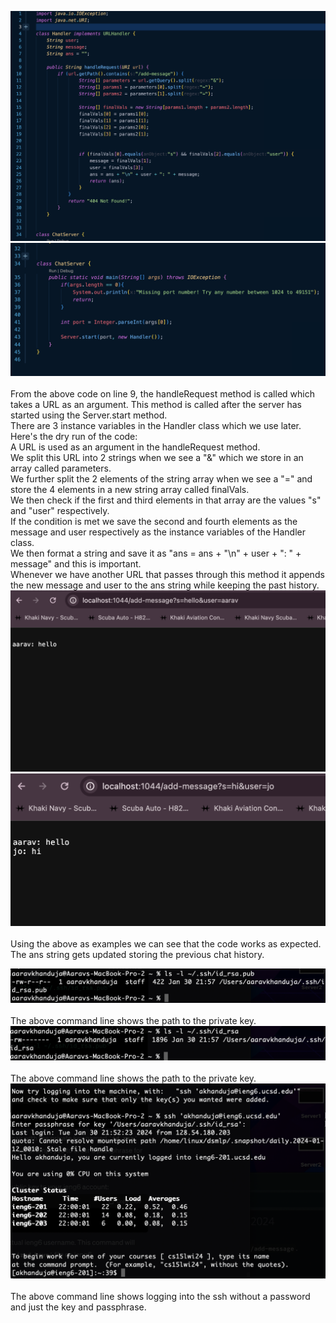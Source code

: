 ![Image](ChatServer_img.png)\
![Image](ChatServer_img1.png)\
<br>
From the above code on line 9, the handleRequest method is called which takes a URL as an argument. This method is called after the server has started using the Server.start method. <br>
There are 3 instance variables in the Handler class which we use later. <br>
Here's the dry run of the code:<br>
A URL is used as an argument in the handleRequest method. <br>
We split this URL into 2 strings when we see a "&" which we store in an array called parameters.<br>
We further split the 2 elements of the string array when we see a "=" and store the 4 elements in a new string array called finalVals.<br>
We then check if the first and third elements in that array are the values "s" and "user" respectively.<br>
If the condition is met we save the second and fourth elements as the message and user respectively as the instance variables of the Handler class.<br>
We then format a string and save it as "ans = ans + "\n" + user + ": " + message" and this is important.<br>
Whenever we have another URL that passes through this method it appends the new message and user to the ans string while keeping the past history.<br>
![Image](Server1.png)\
![Image](Server2.png)\
<br>Using the above as examples we can see that the code works as expected.<br>
The ans string gets updated storing the previous chat history. <br>

![Image](priv_key.png)\
<br>
The above command line shows the path to the private key.
<br>
![Image](pub_key.png)\
<br>
The above command line shows the path to the private key.
<br>
![Image](login.png)\
<br>
The above command line shows logging into the ssh without a password and just the key and passphrase.
<br>
